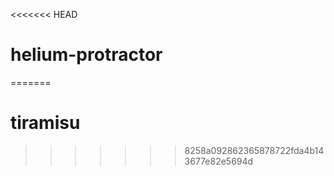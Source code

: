 <<<<<<< HEAD
# helium-protractor
=======
# tiramisu
>>>>>>> 8258a092862365878722fda4b143677e82e5694d

